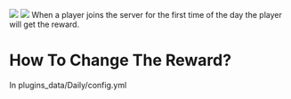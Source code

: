 [![](https://poggit.pmmp.io/shield.api/Daily)](https://poggit.pmmp.io/p/Daily)
<a href="https://poggit.pmmp.io/p/Daily"><img src="https://poggit.pmmp.io/shield.api/Daily"></a>
When a player joins the server for the first time of the day the player will get the reward.

# How To Change The Reward?
In plugins_data/Daily/config.yml
